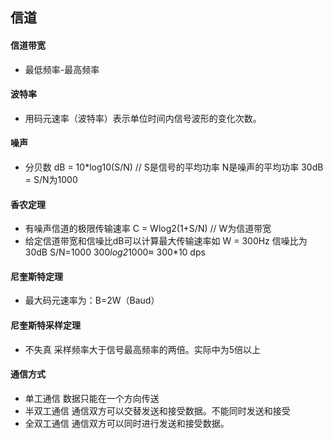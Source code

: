 ## 信道

#### 信道带宽

*  最低频率-最高频率

#### 波特率

*  用码元速率（波特率）表示单位时间内信号波形的变化次数。

#### 噪声

*  分贝数 dB = 10*log10(S/N)  // S是信号的平均功率 N是噪声的平均功率 30dB =  S/N为1000

#### 香农定理

* 有噪声信道的极限传输速率  C = Wlog2(1+S/N)  // W为信道带宽 
* 给定信道带宽和信噪比dB可以计算最大传输速率如 W = 300Hz 信噪比为30dB S/N=1000  300*log2*1000≈ 300*10 dps









#### 尼奎斯特定理

*  最大码元速率为：B=2W（Baud）

#### 尼奎斯特采样定理

*  不失真 采样频率大于信号最高频率的两倍。实际中为5倍以上

#### 通信方式

*  单工通信 数据只能在一个方向传送
*  半双工通信 通信双方可以交替发送和接受数据。不能同时发送和接受
*  全双工通信 通信双方可以同时进行发送和接受数据。


